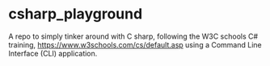 # csharp_playground
A repo to simply tinker around with C sharp, following the W3C schools C# training, https://www.w3schools.com/cs/default.asp using a Command Line Interface (CLI) application.
